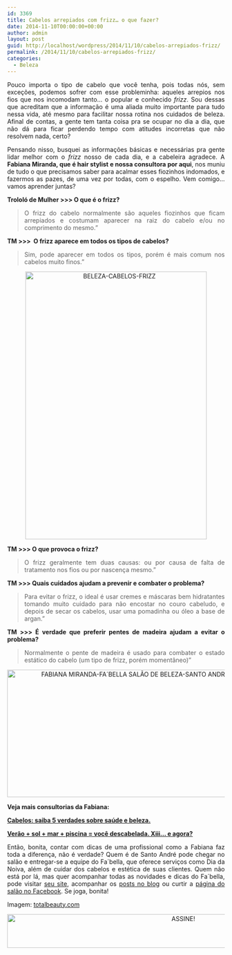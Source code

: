 ```yaml
---
id: 3369
title: Cabelos arrepiados com frizz… o que fazer?
date: 2014-11-10T00:00:00+00:00
author: admin
layout: post
guid: http://localhost/wordpress/2014/11/10/cabelos-arrepiados-frizz/
permalink: /2014/11/10/cabelos-arrepiados-frizz/
categories:
  - Beleza
---
```

<p align="justify">
  Pouco importa o tipo de cabelo que você tenha, pois todas nós, sem exceções, podemos sofrer com esse probleminha: aqueles arrepios nos fios que nos incomodam tanto… o popular e conhecido <em>frizz</em>. Sou dessas que acreditam que a informação é uma aliada muito importante para tudo nessa vida, até mesmo para facilitar nossa rotina nos cuidados de beleza. Afinal de contas, a gente tem tanta coisa pra se ocupar no dia a dia, que não dá para ficar perdendo tempo com atitudes incorretas que não resolvem nada, certo?
</p>

<p align="justify">
  Pensando nisso, busquei as informações básicas e necessárias pra gente lidar melhor com o<em> frizz</em> nosso de cada dia, e a cabeleira agradece. A <strong>Fabiana Miranda, que é hair stylist e nossa consultora por aqui</strong>, nos muniu de tudo o que precisamos saber para acalmar esses fiozinhos indomados, e fazermos as pazes, de uma vez por todas, com o espelho. Vem comigo… vamos aprender juntas?
</p>

<p align="justify">
  <strong>Trololó de Mulher >>> O que é o frizz?</strong>
</p>

> <p align="justify">
>   O frizz do cabelo normalmente são aqueles fiozinhos que ficam arrepiados e costumam aparecer na raiz do cabelo e/ou no comprimento do mesmo.”
> </p>

<p align="justify">
  <strong>TM >>>  O frizz aparece em todos os tipos de cabelos?</strong>
</p>

> <p align="justify">
>   Sim, pode aparecer em todos os tipos, porém é mais comum nos cabelos muito finos.”
> </p>

<p align="center">
  <a href="http://www.trololodemulher.com.br/blog/wp-content/uploads/2014/11/BELEZA-CABELOS-FRIZZ.jpg"><img class="alignnone size-full wp-image-10571" src="http://www.trololodemulher.com.br/blog/wp-content/uploads/2014/11/BELEZA-CABELOS-FRIZZ.jpg" alt="BELEZA-CABELOS-FRIZZ" width="420" height="620" /></a>
</p>

<p align="justify">
  <strong>TM >>> O que provoca o frizz?</strong>
</p>

> <p align="justify">
>   O frizz geralmente tem duas causas: ou por causa de falta de tratamento nos fios ou por nascença mesmo.”
> </p>

<p align="justify">
  <strong>TM >>> Quais cuidados ajudam a prevenir e combater o problema?</strong>
</p>

> <p align="justify">
>   Para evitar o frizz, o ideal é usar cremes e máscaras bem hidratantes tomando muito cuidado para não encostar no couro cabeludo, e depois de secar os cabelos, usar uma pomadinha ou óleo a base de argan.”
> </p>

<p align="justify">
  <strong>TM >>> É verdade que preferir pentes de madeira ajudam a evitar o problema?</strong>
</p>

> <p align="justify">
>   Normalmente o pente de madeira é usado para combater o estado estático do cabelo (um tipo de frizz, porém momentâneo)”
> </p>

<p align="center">
  <a href="http://www.trololodemulher.com.br/blog/wp-content/uploads/2014/02/FABIANA-MIRANDA-FA´BELLA-SALÃO-DE-BELEZA-SANTO-ANDRE-SP.png"><img class="alignnone size-full wp-image-9908" src="http://www.trololodemulher.com.br/blog/wp-content/uploads/2014/02/FABIANA-MIRANDA-FA´BELLA-SALÃO-DE-BELEZA-SANTO-ANDRE-SP.png" alt="FABIANA MIRANDA-FA´BELLA SALÃO DE BELEZA-SANTO ANDRE-SP" width="600" height="295" /></a>
</p>

<p align="justify">
  <strong>Veja mais consultorias da Fabiana:</strong>
</p>

<p align="justify">
  <a href="http://www.trololodemulher.com.br/2014/05/27/cabelos-saude-e-beleza/" target="_blank"><strong>Cabelos: saiba 5 verdades sobre saúde e beleza.</strong></a>
</p>

<p align="justify">
  <a href="http://www.trololodemulher.com.br/2014/02/06/cabelos-beleza-verao/" target="_blank"><strong>Verão + sol + mar + piscina = você descabelada. Xiii… e agora?</strong></a>
</p>

<p align="justify">
  Então, bonita, contar com dicas de uma profissional como a Fabiana faz toda a diferença, não é verdade? Quem é de Santo André pode chegar no salão e entregar-se a equipe do Fa´bella, que oferece serviços como Dia da Noiva, além de cuidar dos cabelos e estética de suas clientes. Quem não está por lá, mas quer acompanhar todas as novidades e dicas do Fa´bella, pode visitar <a href="http://www.fabella.com.br/" target="_blank">seu site</a>, acompanhar os <a href="http://dicasdofabella.blogspot.com.br/" target="_blank">posts no blog</a> ou curtir a <a href="https://www.facebook.com/Fabiana.fabella" target="_blank">página do salão no Facebook</a>. Se joga, bonita!
</p>

<p align="justify">
  Imagem: <a href="http://www.totalbeauty.com/content/gallery/hairstyles-for-frizzy-hair" target="_blank">totalbeauty.com</a>
</p>

<p align="center">
  <a href="http://feedburner.google.com/fb/a/mailverify?uri=blogbichafemea&loc=pt_BR" target="_blank"><img class="alignnone size-full wp-image-10439" src="http://www.trololodemulher.com.br/blog/wp-content/uploads/2014/09/ASSINE.png" alt="ASSINE!" width="800" height="78" /></a>
</p>

<p align="justify">